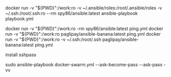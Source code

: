 docker run -v "${PWD}":/work:ro -v ~/.ansible/roles:/root/.ansible/roles -v ~/.ssh:/root/.ssh:ro --rm spy86/ansible:latest ansible-playbook playbook.yml

docker run -v "${PWD}":/work:ro -rm spy86/ansible:latest ping.yml
docker run -v "${PWD}":/work:ro paglipay/ansible-banana:latest ping.yml
docker run -v "${PWD}":/work:ro -v ~/.ssh:/root/.ssh paglipay/ansible-banana:latest ping.yml

install sshpass

sudo ansible-playbook docker-swarm.yml --ask-become-pass --ask-pass -vv